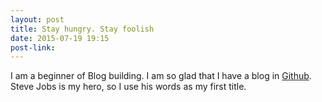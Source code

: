 ```yaml
---
layout: post
title: Stay hungry. Stay foolish
date: 2015-07-19 19:15
post-link: 
---
```


I am a beginner of Blog building. I am so glad that I have a blog in [Github][g]. <br />
Steve Jobs is my hero, so I use his words as my first title.




[g]: https://github.com/